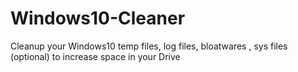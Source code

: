 # Windows10-Cleaner
Cleanup your Windows10 temp files, log files, bloatwares , sys files (optional) to increase space in your Drive
